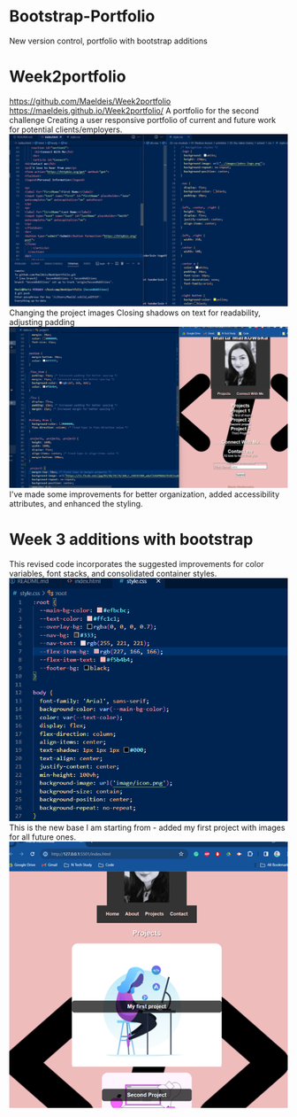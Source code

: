 # Bootstrap-Portfolio
New version control, portfolio with bootstrap additions
# Week2portfolio
https://github.com/Maeldeis/Week2portfolio
 https://maeldeis.github.io/Week2portfolio/
A portfolio for the second challenge
Creating a user responsive portfolio of current and future work for potential clients/employers.
![Addition of forms and centreing](image/forms.png)
Changing the project images
Closing shadows on text for readability, adjusting padding
![Alt text](image.png)
I've made some improvements for better organization, added accessibility attributes, and enhanced the styling. 

# Week 3 additions with bootstrap
This revised code incorporates the suggested improvements for color variables, font stacks, and consolidated container styles.
![Alt text](image/S1.png)
This is the new base I am starting from - added my first project with images for all future ones.
![Alt text](image/newhome.png)
